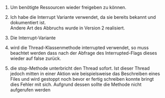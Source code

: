 1) Um benötigte Ressourcen wieder freigeben zu können.

2) Ich habe die Interrupt Variante verwendet, da sie bereits bekannt und dokumentiert ist.  <br>
   Andere Art des Abbruchs wurde in Version 2 realisiert.
   
3) Die Interrupt-Variante

4) wird die Thread-Klassenmethode interrupted verwendet, so muss beachtet werden dass nach der Abfrage des 
   Interrupted-Flags dieses wieder auf false zurück.
   
5) die stop-Methode unterbricht den Thread sofort. Ist dieser Thread jedoch mitten in einer Aktion wie beispielsweise das Beschreiben 
eines Files und wird gestoppt noch bevor er fertig schreiben konnte bringt dies Fehler mit sich. Aufgrund dessen sollte 
die Methode nicht aufgerufen werden 
   